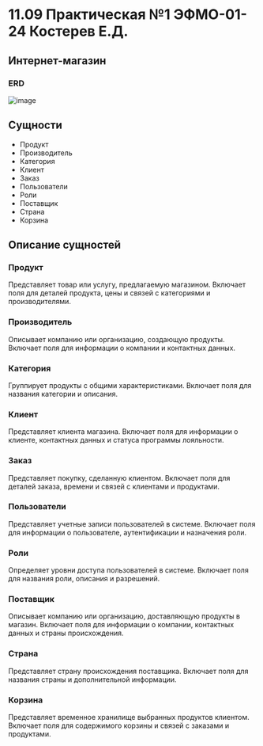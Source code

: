 # 11.09 Практическая №1 ЭФМО-01-24 Костерев Е.Д.
## Интернет-магазин
### ERD
![image](https://github.com/user-attachments/assets/7321a4b4-134a-4ebc-996a-803cdf6c08a4)

## Сущности

- Продукт
- Производитель
- Категория
- Клиент
- Заказ
- Пользователи
- Роли
- Поставщик
- Страна
- Корзина

## Описание сущностей

### Продукт
Представляет товар или услугу, предлагаемую магазином. Включает поля для деталей продукта, цены и связей с категориями и производителями.

### Производитель
Описывает компанию или организацию, создающую продукты. Включает поля для информации о компании и контактных данных.

### Категория
Группирует продукты с общими характеристиками. Включает поля для названия категории и описания.

### Клиент
Представляет клиента магазина. Включает поля для информации о клиенте, контактных данных и статуса программы лояльности.

### Заказ
Представляет покупку, сделанную клиентом. Включает поля для деталей заказа, времени и связей с клиентами и продуктами.

### Пользователи
Представляет учетные записи пользователей в системе. Включает поля для информации о пользователе, аутентификации и назначения роли.

### Роли
Определяет уровни доступа пользователей в системе. Включает поля для названия роли, описания и разрешений.

### Поставщик
Описывает компанию или организацию, доставляющую продукты в магазин. Включает поля для информации о компании, контактных данных и страны происхождения.

### Страна
Представляет страну происхождения поставщика. Включает поля для названия страны и дополнительной информации.

### Корзина
Представляет временное хранилище выбранных продуктов клиентом. Включает поля для содержимого корзины и связей с заказами и продуктами.
